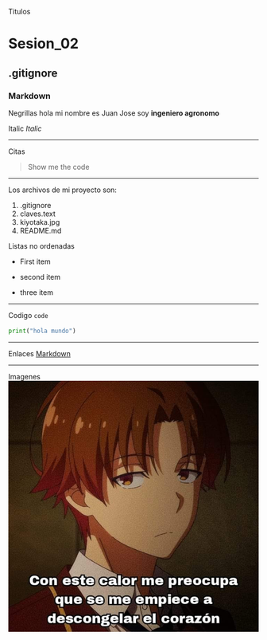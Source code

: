 Titulos
# Sesion_02
## .gitignore
### Markdown

Negrillas
hola mi nombre es Juan Jose soy **ingeniero agronomo**

Italic
*Italic*

***

Citas
> Show me the code

___

Los archivos de mi proyecto son:
1. .gitignore
2. claves.text
3. kiyotaka.jpg
4. README.md
   
Listas no ordenadas
- First item
* second item
- three item

***

Codigo
`code`
```python
print("hola mundo")
```
___

Enlaces
[Markdown](https://www.markdownguide.org/basic-syntax/)

***

Imagenes
![Kiyotaka](./img/kiyotaka.jpg)

